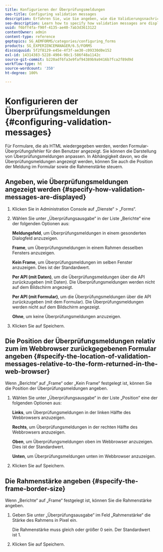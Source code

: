 ```yaml
---
title: Konfigurieren der Überprüfungsmeldungen
seo-title: Configuring validation messages
description: Erfahren Sie, wie Sie angeben, wie die Validierungsnachrichten und deren Position relativ zum im Webbrowser zurückgegebenen Formular angezeigt werden.
seo-description: Learn how to specify how validation messages are displayed and their location relative to the form returned in the web browser.
uuid: f6bff4fa-f90f-4135-ae40-7ab3d3613122
contentOwner: admin
content-type: reference
geptopics: SG_AEMFORMS/categories/configuring_forms
products: SG_EXPERIENCEMANAGER/6.5/FORMS
discoiquuid: 5f2f8129-e45e-4f3f-ae30-c09330d0e152
exl-id: 14314383-5228-4904-98c1-586f48a1142c
source-git-commit: b220adf6fa3e9faf94389b9a9416b7fca2f89d9d
workflow-type: ht
source-wordcount: '350'
ht-degree: 100%

---
```


# Konfigurieren der Überprüfungsmeldungen {#configuring-validation-messages}

Für Formulare, die als HTML wiedergegeben werden, werden Formular-Überprüfungsfehler für den Benutzer angezeigt. Sie können die Darstellung von Überprüfungsmeldungen anpassen. In Abhängigkeit davon, wo die Überprüfungsmeldungen angezeigt werden, können Sie auch die Position der Meldung im Formular sowie die Rahmenstärke steuern.

## Angeben, wie Überprüfungsmeldungen angezeigt werden {#specify-how-validation-messages-are-displayed}

1. Klicken Sie in Administration Console auf „Dienste“ > „Forms“.
1. Wählen Sie unter „Überprüfungsausgabe“ in der Liste „Berichte“ eine der folgenden Optionen aus:

   **Meldungsfeld**, um Überprüfungsmeldungen in einem gesonderten Dialogfeld anzuzeigen.

   **Frame**, um Überprüfungsmeldungen in einem Rahmen desselben Fensters anzuzeigen.

   **Kein Frame**, um Überprüfungsmeldungen im selben Fenster anzuzeigen. Dies ist der Standardwert.

   **Per API (mit Daten)**, um die Überprüfungsmeldungen über die API zurückzugeben (mit Daten). Die Überprüfungsmeldungen werden nicht auf dem Bildschirm angezeigt.

   **Per API (mit Formular)**, um die Überprüfungsmeldungen über die API zurückzugeben (mit dem Formular). Die Überprüfungsmeldungen werden nicht auf dem Bildschirm angezeigt.

   **Ohne**, um keine Überprüfungsmeldungen anzuzeigen.

1. Klicken Sie auf Speichern.

## Die Position der Überprüfungsmeldungen relativ zum im Webbrowser zurückgegebenen Formular angeben {#specify-the-location-of-validation-messages-relative-to-the-form-returned-in-the-web-browser}

Wenn „Berichte“ auf „Frame“ oder „Kein Frame“ festgelegt ist, können Sie die Position der Überprüfungsmeldungen angeben.

1. Wählen Sie unter „Überprüfungsausgabe“ in der Liste „Position“ eine der folgenden Optionen aus:

   **Links**, um Überprüfungsmeldungen in der linken Hälfte des Webbrowsers anzuzeigen.

   **Rechts**, um Überprüfungsmeldungen in der rechten Hälfte des Webbrowsers anzuzeigen.

   **Oben**, um Überprüfungsmeldungen oben im Webbrowser anzuzeigen. Dies ist der Standardwert.

   **Unten**, um Überprüfungsmeldungen unten im Webbrowser anzuzeigen.

1. Klicken Sie auf Speichern.

## Die Rahmenstärke angeben {#specify-the-frame-border-size}

Wenn „Berichte“ auf „Frame“ festgelegt ist, können Sie die Rahmenstärke angeben.

1. Geben Sie unter „Überprüfungsausgabe“ im Feld „Rahmenstärke“ die Stärke des Rahmens in Pixel ein.

   Die Rahmenstärke muss gleich oder größer 0 sein. Der Standardwert ist 1.

1. Klicken Sie auf Speichern.
